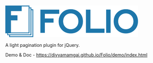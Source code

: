 <p align="left"><img src="drawables/logotype_horizontal.png" alt="Folio" height="100px"></p>

A light pagination plugin for jQuery.

Demo & Doc - https://divyamamgai.github.io/Folio/demo/index.html
